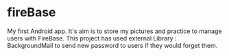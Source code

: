 # fireBase
My first Android app. It's aim is to store my pictures and practice to manage users with FireBase.
This project has used external Library : BackgroundMail to send new password to users if they would forget them.

